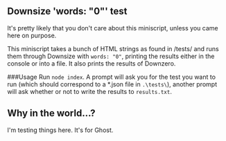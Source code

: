 ## Downsize 'words: "0"' test
It's pretty likely that you don't care about this miniscript, unless you came here on purpose.

This miniscript takes a bunch of HTML strings as found in /tests/ and runs them through Downsize with `words: "0"`, printing the results either in the console or into a file. It also prints the results of Downzero.

###Usage
Run `node index`. A prompt will ask you for the test you want to run (which should correspond to a *.json file in `.\tests\`), another prompt will ask whether or not to write the results to `results.txt`. 

## Why in the world...?
I'm testing things here. It's for Ghost.